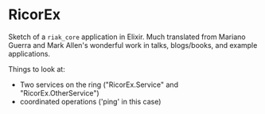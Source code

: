 # RicorEx

Sketch of a `riak_core` application in Elixir. Much translated from Mariano
Guerra and Mark Allen's wonderful work in talks, blogs/books, and example applications.

Things to look at: 
* Two services on the ring ("RicorEx.Service" and "RicorEx.OtherService")
* coordinated operations ('ping' in this case)
